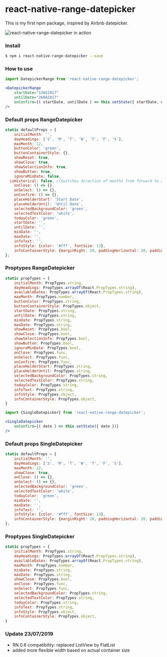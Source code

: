 # react-native-range-datepicker

This is my first npm package, inspired by Airbnb datepicker.

![react-native-range-datepicker in action](https://raw.githubusercontent.com/apaajabolehd/react-native-range-datepicker/master/demo-datepicker.gif)

### Install
```sh
$ npm i react-native-range-datepicker --save
```

### How to use
```jsx
import DatepickerRange from 'react-native-range-datepicker';

<DatepickerRange
    startDate="13052017"
    untilDate="26062017"
    onConfirm={( startDate, untilDate ) => this.setState({ startDate, untilDate })}
/>
```


### Default props RangeDatepicker
```jsx
static defaultProps = {
	initialMonth: '',
	dayHeadings: ['S', 'M', 'T', 'W', 'T', 'F', 'S'],
	maxMonth: 12,
	buttonColor: 'green',
	buttonContainerStyle: {},
	showReset: true,
	showClose: true,
	showSelectionInfo: true,
	showButton: true,
	ignoreMinDate: false,
  isHistorical: false, //Switches direction of months from forward to a historical view with the current month on top.
	onClose: () => {},
	onSelect: () => {},
	onConfirm: () => {},
	placeHolderStart: 'Start Date',
	placeHolderUntil: 'Until Date',
	selectedBackgroundColor: 'green',
	selectedTextColor: 'white',
	todayColor: 'green',
	startDate: '',
	untilDate: '',
	minDate: '',
	maxDate: '',
	infoText: '',
	infoStyle: {color: '#fff', fontSize: 13},
	infoContainerStyle: {marginRight: 20, paddingHorizontal: 20, paddingVertical: 5, backgroundColor: 'green', borderRadius: 20, alignSelf: 'flex-end'},
};
```

### Proptypes RangeDatepicker
```jsx
static propTypes = {
	initialMonth: PropTypes.string,
	dayHeadings: PropTypes.arrayOf(React.PropTypes.string),
	availableDates: PropTypes.arrayOf(React.PropTypes.string),
	maxMonth: PropTypes.number,
	buttonColor: PropTypes.string,
	buttonContainerStyle: PropTypes.object,
	startDate: PropTypes.string,
	untilDate: PropTypes.string,
	minDate: PropTypes.string,
	maxDate: PropTypes.string,
	showReset: PropTypes.bool,
	showClose: PropTypes.bool,
	showSelectionInfo: PropTypes.bool,
	showButton: PropTypes.bool,
	ignoreMinDate: PropTypes.bool,
	onClose: PropTypes.func,
	onSelect: PropTypes.func,
	onConfirm: PropTypes.func,
	placeHolderStart: PropTypes.string,
	placeHolderUntil: PropTypes.string,
	selectedBackgroundColor: PropTypes.string,
	selectedTextColor: PropTypes.string,
	todayColor: PropTypes.string,
	infoText: PropTypes.string,
	infoStyle: PropTypes.object,
	infoContainerStyle: PropTypes.object,
}
```



```jsx
import {SingleDatepicker} from 'react-native-range-datepicker';

<SingleDatepicker
    onConfirm={( date ) => this.setState({ date })}
/>
```


### Default props SingleDatepicker
```jsx
static defaultProps = {
	initialMonth: '',
	dayHeadings: ['S', 'M', 'T', 'W', 'T', 'F', 'S'],
	maxMonth: 12,
	showClose: true,
	onClose: () => {},
	onSelect: () => {},
	selectedBackgroundColor: 'green',
	selectedTextColor: 'white',
	todayColor: 'green',
	minDate: '',
	maxDate: '',
	infoText: '',
	infoStyle: {color: '#fff', fontSize: 13},
	infoContainerStyle: {marginRight: 20, paddingHorizontal: 20, paddingVertical: 5, backgroundColor: 'green', borderRadius: 20, alignSelf: 'flex-end'},
};
```

### Proptypes SingleDatepicker
```jsx
static propTypes = {
	initialMonth: PropTypes.string,
	dayHeadings: PropTypes.arrayOf(React.PropTypes.string),
	availableDates: PropTypes.arrayOf(React.PropTypes.string),
	maxMonth: PropTypes.number,
	minDate: PropTypes.string,
	maxDate: PropTypes.string,
	showClose: PropTypes.bool,
	onClose: PropTypes.func,
	onSelect: PropTypes.func,
	selectedBackgroundColor: PropTypes.string,
	selectedTextColor: PropTypes.string,
	todayColor: PropTypes.string,
	infoText: PropTypes.string,
	infoStyle: PropTypes.object,
	infoContainerStyle: PropTypes.object,
}
```

### Update 23/07/2019
* RN 0.6 compatibility: replaced ListView by FlatList
* added more flexible width based on actual container size
